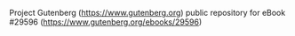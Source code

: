 Project Gutenberg (https://www.gutenberg.org) public repository for eBook #29596 (https://www.gutenberg.org/ebooks/29596)

